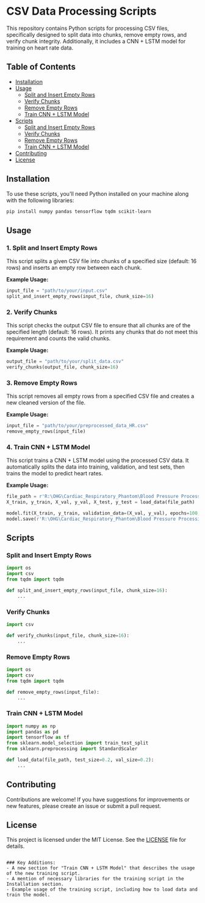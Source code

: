 # CSV Data Processing Scripts

This repository contains Python scripts for processing CSV files, specifically designed to split data into chunks, remove empty rows, and verify chunk integrity. Additionally, it includes a CNN + LSTM model for training on heart rate data.

## Table of Contents

- [Installation](#installation)
- [Usage](#usage)
  - [Split and Insert Empty Rows](#1-split-and-insert-empty-rows)
  - [Verify Chunks](#2-verify-chunks)
  - [Remove Empty Rows](#3-remove-empty-rows)
  - [Train CNN + LSTM Model](#4-train-cnn--lstm-model)
- [Scripts](#scripts)
  - [Split and Insert Empty Rows](#split-and-insert-empty-rows)
  - [Verify Chunks](#verify-chunks)
  - [Remove Empty Rows](#remove-empty-rows)
  - [Train CNN + LSTM Model](#train-cnn--lstm-model)
- [Contributing](#contributing)
- [License](#license)

## Installation

To use these scripts, you'll need Python installed on your machine along with the following libraries:

```bash
pip install numpy pandas tensorflow tqdm scikit-learn
```

## Usage

### 1. Split and Insert Empty Rows

This script splits a given CSV file into chunks of a specified size (default: 16 rows) and inserts an empty row between each chunk.

**Example Usage:**
```python
input_file = "path/to/your/input.csv"
split_and_insert_empty_rows(input_file, chunk_size=16)
```

### 2. Verify Chunks

This script checks the output CSV file to ensure that all chunks are of the specified length (default: 16 rows). It prints any chunks that do not meet this requirement and counts the valid chunks.

**Example Usage:**
```python
output_file = "path/to/your/split_data.csv"
verify_chunks(output_file, chunk_size=16)
```

### 3. Remove Empty Rows

This script removes all empty rows from a specified CSV file and creates a new cleaned version of the file.

**Example Usage:**
```python
input_file = "path/to/your/preprocessed_data_HR.csv"
remove_empty_rows(input_file)
```

### 4. Train CNN + LSTM Model

This script trains a CNN + LSTM model using the processed CSV data. It automatically splits the data into training, validation, and test sets, then trains the model to predict heart rates.

**Example Usage:**
```python
file_path = r'R:\OHG\Cardiac_Respiratory_Phantom\Blood Pressure Processing\Training\Human Training\Data Management\split_data.csv'
X_train, y_train, X_val, y_val, X_test, y_test = load_data(file_path)

model.fit(X_train, y_train, validation_data=(X_val, y_val), epochs=100, batch_size=32)
model.save(r'R:\OHG\Cardiac_Respiratory_Phantom\Blood Pressure Processing\Training\Human Training\Human Models\cnn_lstm_heart_rate_model.h5')
```

## Scripts

### Split and Insert Empty Rows

```python
import os
import csv
from tqdm import tqdm

def split_and_insert_empty_rows(input_file, chunk_size=16):
    ...
```

### Verify Chunks

```python
import csv

def verify_chunks(input_file, chunk_size=16):
    ...
```

### Remove Empty Rows

```python
import os
import csv
from tqdm import tqdm

def remove_empty_rows(input_file):
    ...
```

### Train CNN + LSTM Model

```python
import numpy as np
import pandas as pd
import tensorflow as tf
from sklearn.model_selection import train_test_split
from sklearn.preprocessing import StandardScaler

def load_data(file_path, test_size=0.2, val_size=0.2):
    ...
```

## Contributing

Contributions are welcome! If you have suggestions for improvements or new features, please create an issue or submit a pull request.

## License

This project is licensed under the MIT License. See the [LICENSE](LICENSE) file for details.
```

### Key Additions:
- A new section for "Train CNN + LSTM Model" that describes the usage of the new training script.
- A mention of necessary libraries for the training script in the Installation section.
- Example usage of the training script, including how to load data and train the model.
